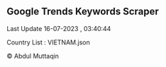 

## Google Trends Keywords Scraper 
 
Last Update 16-07-2023 , 03:40:44

Country List :
VIETNAM.json



© Abdul Muttaqin 
